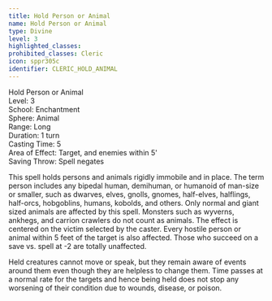 ```yaml
---
title: Hold Person or Animal
name: Hold Person or Animal
type: Divine
level: 3
highlighted_classes: 
prohibited_classes: Cleric
icon: sppr305c
identifier: CLERIC_HOLD_ANIMAL
---
```

Hold Person or Animal  
Level: 3  
School: Enchantment  
Sphere: Animal  
Range: Long  
Duration: 1 turn  
Casting Time: 5  
Area of Effect: Target, and enemies within 5'  
Saving Throw: Spell negates  
  
This spell holds persons and animals rigidly immobile and in place. The term person includes any bipedal human, demihuman, or humanoid of man-size or smaller, such as dwarves, elves, gnolls, gnomes, half-elves, halflings, half-orcs, hobgoblins, humans, kobolds, and others. Only normal and giant sized animals are affected by this spell. Monsters such as wyverns, ankhegs, and carrion crawlers do not count as animals. The effect is centered on the victim selected by the caster. Every hostile person or animal within 5 feet of the target is also affected. Those who succeed on a save vs. spell at -2 are totally unaffected.  
  
Held creatures cannot move or speak, but they remain aware of events around them even though they are helpless to change them. Time passes at a normal rate for the targets and hence being held does not stop any worsening of their condition due to wounds, disease, or poison.  
